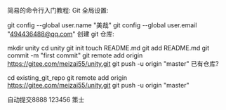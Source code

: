 

简易的命令行入门教程:
Git 全局设置:

git config --global user.name "美哉"
git config --global user.email "494436488@qq.com"
创建 git 仓库:

mkdir unity
cd unity
git init 
touch README.md
git add README.md
git commit -m "first commit"
git remote add origin https://gitee.com/meizai55/unity.git
git push -u origin "master"
已有仓库?

cd existing_git_repo
git remote add origin https://gitee.com/meizai55/unity.git
git push -u origin "master"



自动提交8888 123456
策士

